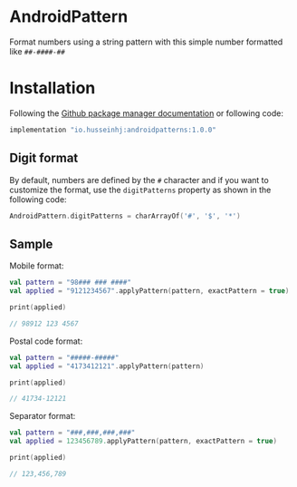 # AndroidPattern
Format numbers using a string pattern with this simple number formatted like `##-####-##`

# Installation
Following the [Github package manager documentation](https://github.com/Husseinhj/AndroidPattern/packages/1022537) or following code:

```groovy
implementation "io.husseinhj:androidpatterns:1.0.0"
```


## Digit format
By default, numbers are defined by the `#` character and if you want to customize the format, use the `digitPatterns` property as shown in the following code:
```kotlin
AndroidPattern.digitPatterns = charArrayOf('#', '$', '*')
```


## Sample

Mobile format:
```kotlin
val pattern = "98### ### ####"
val applied = "9121234567".applyPattern(pattern, exactPattern = true)

print(applied)

// 98912 123 4567
```


Postal code format:
```kotlin
val pattern = "#####-#####"
val applied = "4173412121".applyPattern(pattern)

print(applied)

// 41734-12121
```

Separator format:
```kotlin
val pattern = "###,###,###,###"
val applied = 123456789.applyPattern(pattern, exactPattern = true)

print(applied)

// 123,456,789
```
